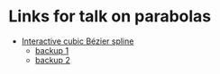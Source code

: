 Links for talk on parabolas
===========================

*   [Interactive cubic B&eacute;zier spline](http://blogs.sitepointstatic.com/examples/tech/canvas-curves/bezier-curve.html)
    *   [backup 1](http://www.ibiblio.org/e-notes/Splines/bezier.html)
    *   [backup 2](http://pomax.github.io/bezierinfo/)
